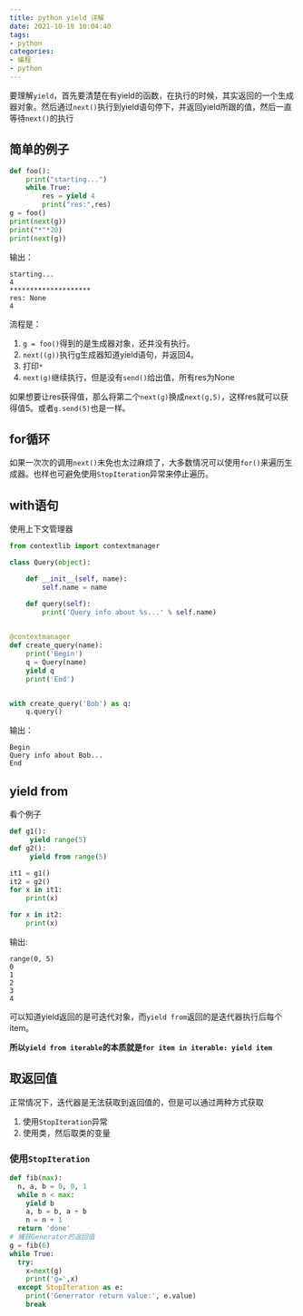 ```yaml
---
title: python yield 详解
date: 2021-10-18 10:04:40
tags:
- python
categories:
- 编程
- python
---
```


要理解`yield`，首先要清楚在有yield的函数，在执行的时候，其实返回的一个生成器对象。然后通过`next()`执行到yield语句停下，并返回yield所跟的值，然后一直等待`next()`的执行

## 简单的例子

```py
def foo():
    print("starting...")
    while True:
        res = yield 4
        print("res:",res)
g = foo()
print(next(g))
print("*"*20)
print(next(g))
```

输出：

```
starting...
4
********************
res: None
4
```

流程是：
1. `g = foo()`得到的是生成器对象，还并没有执行。
2. `next((g))`执行g生成器知道yield语句，并返回4。
3. 打印`*`
4. `next(g)`继续执行，但是没有`send()`给出值，所有res为None

如果想要让res获得值，那么将第二个`next(g)`换成`next(g,5)`，这样res就可以获得值5。或者`g.send(5)`也是一样。

## for循环

如果一次次的调用`next()`未免也太过麻烦了，大多数情况可以使用`for()`来遍历生成器。也样也可避免使用`StopIteration`异常来停止遍历。


## with语句

使用上下文管理器

```py
from contextlib import contextmanager

class Query(object):

    def __init__(self, name):
        self.name = name

    def query(self):
        print('Query info about %s...' % self.name)
    

@contextmanager
def create_query(name):
    print('Begin')
    q = Query(name)
    yield q
    print('End')


with create_query('Bob') as q:
    q.query()
```

输出：

```
Begin
Query info about Bob...
End
```

## yield from

看个例子

```py
def g1():     
     yield range(5)
def g2():
     yield from range(5)

it1 = g1()
it2 = g2()
for x in it1:
    print(x)

for x in it2:
    print(x)
```

输出:

```
range(0, 5)
0
1
2
3
4
```

可以知道yield返回的是可迭代对象，而`yield from`返回的是迭代器执行后每个item。

**所以`yield from iterable`的本质就是`for item in iterable: yield item`**

## 取返回值

正常情况下，迭代器是无法获取到返回值的，但是可以通过两种方式获取
1. 使用`StopIteration`异常
2. 使用类，然后取类的变量

### 使用`StopIteration`

```py
def fib(max):
  n, a, b = 0, 0, 1
  while n < max:
    yield b
    a, b = b, a + b
    n = n + 1
  return 'done'
# 捕获Generator的返回值
g = fib(6)
while True:
  try:
    x=next(g)
    print('g=',x)
  except StopIteration as e:
    print('Generrator return value:', e.value)
    break
```
